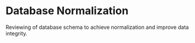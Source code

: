 # Database Normalization

Reviewing of database schema to achieve normalization and improve data integrity.

